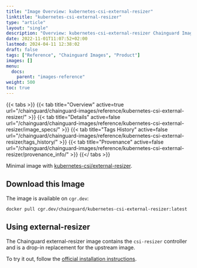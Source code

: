 ```yaml
---
title: "Image Overview: kubernetes-csi-external-resizer"
linktitle: "kubernetes-csi-external-resizer"
type: "article"
layout: "single"
description: "Overview: kubernetes-csi-external-resizer Chainguard Image"
date: 2022-11-01T11:07:52+02:00
lastmod: 2024-04-11 12:38:02
draft: false
tags: ["Reference", "Chainguard Images", "Product"]
images: []
menu: 
  docs: 
    parent: "images-reference"
weight: 500
toc: true
---
```


{{< tabs >}}
{{< tab title="Overview" active=true url="/chainguard/chainguard-images/reference/kubernetes-csi-external-resizer/" >}}
{{< tab title="Details" active=false url="/chainguard/chainguard-images/reference/kubernetes-csi-external-resizer/image_specs/" >}}
{{< tab title="Tags History" active=false url="/chainguard/chainguard-images/reference/kubernetes-csi-external-resizer/tags_history/" >}}
{{< tab title="Provenance" active=false url="/chainguard/chainguard-images/reference/kubernetes-csi-external-resizer/provenance_info/" >}}
{{</ tabs >}}



<!--overview:start-->
Minimal image with [kubernetes-csi/external-resizer](https://github.com/kubernetes-csi/external-resizer).
<!--overview:end-->

## Download this Image

The image is available on `cgr.dev`:

```
docker pull cgr.dev/chainguard/kubernetes-csi-external-resizer:latest
```


<!--body:start-->
## Using external-resizer

The Chainguard external-resizer image contains the `csi-resizer` controller and is a drop-in replacement for the upstream image.

To try it out, follow the [official installation
instructions](https://github.com/kubernetes-csi/external-resizer/blob/master/README.md#usage).
<!--body:end-->


